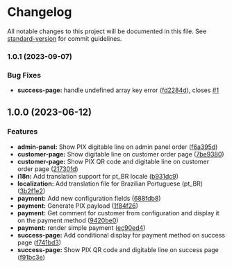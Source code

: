 # Changelog

All notable changes to this project will be documented in this file. See [standard-version](https://github.com/conventional-changelog/standard-version) for commit guidelines.

### 1.0.1 (2023-09-07)


### Bug Fixes

* **success-page:** handle undefined array key error ([fd2284d](https://github.com/GabrielFNLima/magento2-pixqrcode/commit/fd2284d2bd5bdf18ac0684d7a8bf16288a48e22d)), closes [#1](https://github.com/GabrielFNLima/magento2-pixqrcode/issues/1)


## 1.0.0 (2023-06-12)


### Features

* **admin-panel:** Show PIX digitable line on admin panel order ([f6a395d](https://github.com/magento/magento2/commit/f6a395ddd7315e9d1ef689c8be65f9a67bb5983c))
* **customer-page:** Show digitable line on customer order page ([7be9380](https://github.com/magento/magento2/commit/7be93801952abe4dd7b9c02e7d8b700249d090d9))
* **customer-page:** Show PIX QR code and digitable line on customer order page ([21730fd](https://github.com/magento/magento2/commit/21730fd989d8e7418e21ac6c84fd185c89b381c1))
* **i18n:** Add translation support for pt_BR locale ([b931dc9](https://github.com/magento/magento2/commit/b931dc93b2f369f91cb0a6485e682b71cb232dee))
* **localization:** Add translation file for Brazilian Portuguese (pt_BR) ([3b2f1e2](https://github.com/magento/magento2/commit/3b2f1e2f4e71b3e75dbe3a634b6b284cfc04fdf0))
* **payment:** Add new configuration fields ([688fdb8](https://github.com/magento/magento2/commit/688fdb8d74767afadf0aabf6e9c6cd73d161b509))
* **payment:** Generate PIX payload ([1f84f26](https://github.com/magento/magento2/commit/1f84f264d5643e3db8c7f6261a0c9ff6f4d5ec1c))
* **payment:** Get comment for customer from configuration and display it on the payment method ([9420be0](https://github.com/magento/magento2/commit/9420be02607e8855b4657d8f3c0f053e85d225fe))
* **payment:** render simple payment ([ec90ed4](https://github.com/magento/magento2/commit/ec90ed4fc2636acad922dd9112290c601121deaf))
* **success-page:** Add conditional display for payment method on success page ([f741bd3](https://github.com/magento/magento2/commit/f741bd3dc1373585df5b3cbe773a0c038da50436))
* **success-page:** Show PIX QR code and digitable line on success page ([f91bc3e](https://github.com/magento/magento2/commit/f91bc3ecf273e4411be1f8444e84a7353925a889))
